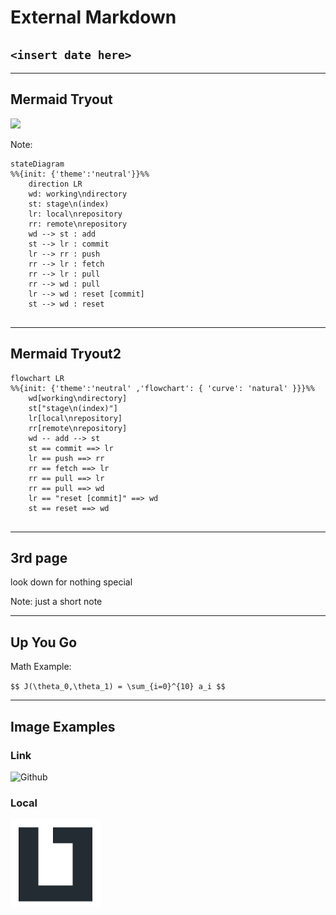 # External Markdown

## `<insert date here>`

-----

## Mermaid Tryout

[![](https://mermaid.ink/img/pako:eNptkU1rhDAQhv9KCIgt7P6BHHrqsb20x00PIRnd0HzIZMQu4n_vaBB3YT3J84zzyjuztNmBVLKQIXj3pkcTdWqa2SdPSswtXSFCq9ouIxRql6VpdBL8OI9gyeckPr4qmZwSU8Zfn3qtU_UZb1UW3sYhPbB68cnB32sVAZUI2ZrAAmHIxR8fITuEmAmeyMmJ8_mNlwoljHN7zAYDMrQ5Rk97ysZx5cNYrvv-Y7oDsk_wMIbwQDn2noY7yg0BiUvN_Xn4ocPLk4yA0XjHtc_rkJZbyVoqfk0wEnIZUqeFR81I-fuWrFSEI5zkOLjjUFJ1JhSm4NZePuspt4su_4Ipl-I)](https://mermaid.live/edit#pako:eNptkU1rhDAQhv9KCIgt7P6BHHrqsb20x00PIRnd0HzIZMQu4n_vaBB3YT3J84zzyjuztNmBVLKQIXj3pkcTdWqa2SdPSswtXSFCq9ouIxRql6VpdBL8OI9gyeckPr4qmZwSU8Zfn3qtU_UZb1UW3sYhPbB68cnB32sVAZUI2ZrAAmHIxR8fITuEmAmeyMmJ8_mNlwoljHN7zAYDMrQ5Rk97ysZx5cNYrvv-Y7oDsk_wMIbwQDn2noY7yg0BiUvN_Xn4ocPLk4yA0XjHtc_rkJZbyVoqfk0wEnIZUqeFR81I-fuWrFSEI5zkOLjjUFJ1JhSm4NZePuspt4su_4Ipl-I)

Note:
```mermaid
stateDiagram
%%{init: {'theme':'neutral'}}%%
    direction LR
    wd: working\ndirectory
    st: stage\n(index)
    lr: local\nrepository
    rr: remote\nrepository
    wd --> st : add
    st --> lr : commit
    lr --> rr : push
    rr --> lr : fetch
    rr --> lr : pull
    rr --> wd : pull
    lr --> wd : reset [commit]
    st --> wd : reset
   
```

---

## Mermaid Tryout2

```mermaid
flowchart LR
%%{init: {'theme':'neutral' ,'flowchart': { 'curve': 'natural' }}}%%
    wd[working\ndirectory]
    st["stage\n(index)"]
    lr[local\nrepository]
    rr[remote\nrepository]
    wd -- add --> st
    st == commit ==> lr
    lr == push ==> rr
    rr == fetch ==> lr
    rr == pull ==> lr
    rr == pull ==> wd
    lr == "reset [commit]" ==> wd
    st == reset ==> wd
    
```

-----

## 3rd page

look down for nothing special

Note: just a short note

---

## Up You Go

Math Example:

`$$ J(\theta_0,\theta_1) = \sum_{i=0}^{10} a_i $$`

-----

## Image Examples

### Link

![Github](https://pngimg.com/uploads/github/small/github_PNG67.png)

### Local

![LiTec-Logo](./img/LiTec-Logo.jpg)
